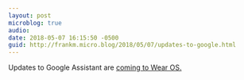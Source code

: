 ```yaml
---
layout: post
microblog: true
audio: 
date: 2018-05-07 16:15:50 -0500
guid: http://frankm.micro.blog/2018/05/07/updates-to-google.html
---
```

Updates to Google Assistant are [coming to Wear OS.](https://www.blog.google/products/wear-os/get-more-done-google-assistant-wear-os-google/?utm_source=tw&utm_medium=feed&utm_campaign=og)
